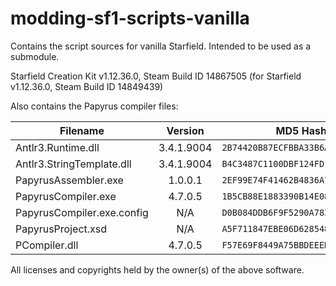 # modding-sf1-scripts-vanilla
Contains the script sources for vanilla Starfield. Intended to be used as a submodule.

Starfield Creation Kit v1.12.36.0, Steam Build ID 14867505 (for Starfield v1.12.36.0, Steam Build ID 14849439)

Also contains the Papyrus compiler files:

| Filename                   |  Version   |             MD5 Hash              |
|----------------------------|:----------:|:---------------------------------:|
| Antlr3.Runtime.dll         | 3.4.1.9004 | `2B74420B87ECFBBA33B6ADA0AB07FF2` |
| Antlr3.StringTemplate.dll  | 3.4.1.9004 | `B4C3487C1100DBF124FD14F6F8BF0DF` |
| PapyrusAssembler.exe       |  1.0.0.1   | `2EF99E74F41462B4836A7FF8DB088B4` |
| PapyrusCompiler.exe        |  4.7.0.5   | `1B5CB88E1883390B14E08A2209C429B` |
| PapyrusCompiler.exe.config |    N/A     | `D0B084DDB6F9F5290A7835515BBCA2C` |
| PapyrusProject.xsd         |    N/A     | `A5F711847EBE06D62854857656C8108` |
| PCompiler.dll              |  4.7.0.5   | `F57E69F8449A75BBDEEED5876550EA5` |

All licenses and copyrights held by the owner(s) of the above software.
